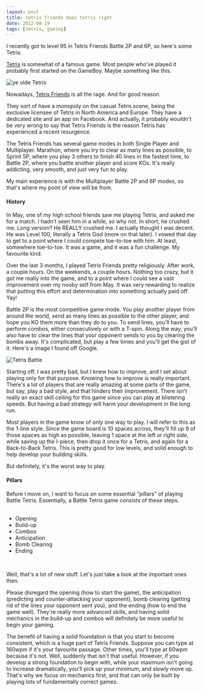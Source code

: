 ```yaml
---
layout: post
title: tetris friends does tetris right
date: 2012-08-19
tags: [tetris, gaming]
---
```


<p>
  I recently got to level 95 in Tetris Friends Battle 2P and 6P, so here's some Tetris.
</p>

<p>
  <a href="http://en.wikipedia.org/wiki/Tetris">Tetris</a> is somewhat of a famous game. Most people who've played it probably first
  started on the GameBoy. Maybe something like this.
</p>

<div class="centered">
<img alt="ye olde Tetris" src="http://upload.wikimedia.org/wikipedia/en/4/4a/GB_Tetris.png">
</div>

<p>
  Nowadays, <a href="http://www.tetrisfriends.com/" target="_blank">Tetris Friends</a> is all the rage. 
  And for good reason.
</p>

<p>
  They sort of have a monopoly on the casual Tetris scene, being the exclusive licensee of Tetris in North America and Europe. They have a dedicated site and an app on Facebook. 
  And actually, it probably wouldn't be very wrong to say that Tetris Friends is the reason Tetris has experienced a recent resurgence.
</p>

<p>
  The Tetris Friends has several game modes in both Single Player and Multiplayer. Marathon, where you try to clear as many lines as possible,
  to Sprint 5P, where you play 3 others to finish 40 lines in the fastest time, to Battle 2P, where you battle another player and score KOs. 
  It's really addicting, very smooth, and just very fun to play. 
</p>

<p>
  My main experience is with the Multiplayer Battle 2P and 6P modes, so that's where my point of view will be from.
</p>
<h4 class="subheader">History</h4>
<p>
  In May, one of my high school friends saw me playing Tetris, and asked me for a match. I hadn't seen him in a while, so why not.
  In short, he crushed me. Long version? He REALLY crushed me. I actually thought I was decent. He was Level 100, literally a Tetris God (more on that later).
  I vowed that day to get to a point where I could compete toe-to-toe with him. At least, somewhere toe-to-toe. It was a game, and it was a 
  fun challenge. My favourite kind.
</p>

<p>
  Over the last 3 months, I played Tetris Friends pretty religiously. After work, a couple hours. On the weekends, a couple hours. Nothing too crazy,
  but it got me really into the game, and to a point where I could see a vast improvement over my nooby self from May. It was very rewarding to realize
  that putting this effort and determination into something actually paid off. Yay!
</p>

<p>
  Battle 2P is the most competitive game mode. You play another player from around the world,
  send as many lines as possible to the other player, and hope you KO them more than they do to you. To send lines, you'll have to perform combos, either 
  consecutively or with a T-spin. Along the way, you'll also have to clear the lines that your opponent sends to you by clearing the bombs away. It's complicated,
  but play a few times and you'll get the gist of it. Here's a image I found off Google.
</p>

<span class="centered">
<img class="scale-with-grid child-padding" alt="Tetris Battle" src="http://i.ytimg.com/vi/AHdBNRff2AY/0.jpg">
</span>

<p> 
  Starting off, I was pretty bad, but I knew how to improve, and I set about playing only for that purpose.
  Knowing how to improve is really important. There's a lot of players that are really amazing at some parts of the game, but say, play a bad style, and that hinders
  their improvement. There isn't really an exact skill ceiling for this game since you can play at blistering speeds. But having a bad strategy will harm your development
  in the long run.
</p>

<p>
  Most players in the game know of only one way to play. I will refer to this as the 1-line style. Since the game board is 10 spaces across, they'll fill up
  9 of those spaces as high as possible, leaving 1 space at the left or right side, while saving up the I-piece, then drop it once for 
  a Tetris, and again for a Back-to-Back Tetris. This is pretty good for low levels, and solid enough to help develop your building skills. 
</p>

<p> 
  But definitely, it's the worst way to play.
</p>


<h4 class="subheader">Pillars</h4>

<p>
  Before I move on, I want to focus on some essential "pillars" of playing Battle Tetris. Essentially, a Battle Tetris game consists of these steps.

<br />
<br />

- Opening <br />
- Build-up <br />
- Combos <br />
- Anticipation <br />
- Bomb Clearing <br />
- Ending <br />

</br>

  Well, that's a lot of new stuff. Let's just take a look at the important ones then.
</p>

<p>
  Please disregard the opening (how to start the game), the anticipation (predicting and counter-attacking your opponent),
  bomb clearing (getting rid of the lines your opponent sent you), and the ending (how to end the game well). They're really more advanced skills,
  and having solid mechanics in the build-up and combos will definitely be more useful to begin your gaming.
</p>

<p>
  The benefit of having a solid foundation is that you start to become consistent, which is a huge part of Tetris Friends. Suppose you can type at 160wpm if it's your favourite passage.
  Other times, you'll type at 60wpm because it's not. Well, suddenly that isn't that useful. However, if you develop a strong foundation to begin with, while your maximum isn't going to
  increase dramatically, you'll pick up your minimum, and slowly move up. That's why we focus on mechanics first, and that can only be built by playing lots of fundamentally correct games.
</p>
